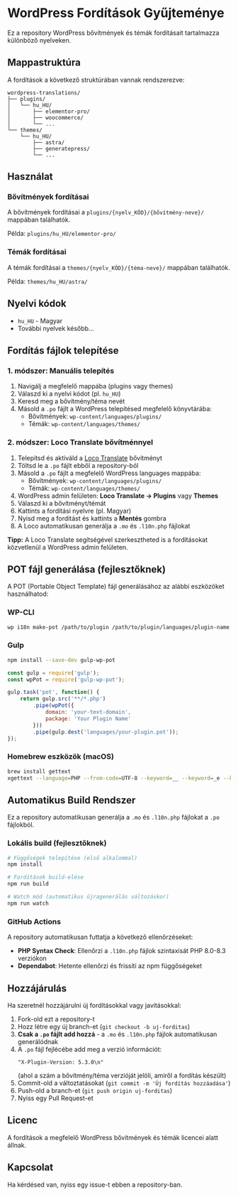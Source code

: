 # WordPress Fordítások Gyűjteménye

Ez a repository WordPress bővítmények és témák fordításait tartalmazza különböző nyelveken.

## Mappastruktúra

A fordítások a következő struktúrában vannak rendszerezve:

```
wordpress-translations/
├── plugins/
│   └── hu_HU/
│       ├── elementor-pro/
│       ├── woocommerce/
│       └── ...
└── themes/
    └── hu_HU/
        ├── astra/
        ├── generatepress/
        └── ...
```

## Használat

### Bővítmények fordításai

A bővítmények fordításai a `plugins/{nyelv_KÓD}/{bővítmény-neve}/` mappában találhatók.

Példa: `plugins/hu_HU/elementor-pro/`

### Témák fordításai

A témák fordításai a `themes/{nyelv_KÓD}/{téma-neve}/` mappában találhatók.

Példa: `themes/hu_HU/astra/`

## Nyelvi kódok

- `hu_HU` - Magyar
- További nyelvek később...

## Fordítás fájlok telepítése

### 1. módszer: Manuális telepítés

1. Navigálj a megfelelő mappába (plugins vagy themes)
2. Válaszd ki a nyelvi kódot (pl. `hu_HU`)
3. Keresd meg a bővítmény/téma nevét
4. Másold a `.po` fájlt a WordPress telepítésed megfelelő könyvtárába:
   - Bővítmények: `wp-content/languages/plugins/`
   - Témák: `wp-content/languages/themes/`

### 2. módszer: Loco Translate bővítménnyel

1. Telepítsd és aktiváld a [Loco Translate](https://wordpress.org/plugins/loco-translate/) bővítményt
2. Töltsd le a `.po` fájlt ebből a repository-ból
3. Másold a `.po` fájlt a megfelelő WordPress languages mappába:
   - Bővítmények: `wp-content/languages/plugins/`
   - Témák: `wp-content/languages/themes/`
4. WordPress admin felületen: **Loco Translate → Plugins** vagy **Themes**
5. Válaszd ki a bővítményt/témát
6. Kattints a fordítási nyelvre (pl. Magyar)
7. Nyisd meg a fordítást és kattints a **Mentés** gombra
8. A Loco automatikusan generálja a `.mo` és `.l10n.php` fájlokat

**Tipp:** A Loco Translate segítségével szerkesztheted is a fordításokat közvetlenül a WordPress admin felületen.

## POT fájl generálása (fejlesztőknek)

A POT (Portable Object Template) fájl generálásához az alábbi eszközöket használhatod:

### WP-CLI
```bash
wp i18n make-pot /path/to/plugin /path/to/plugin/languages/plugin-name.pot
```

### Gulp
```bash
npm install --save-dev gulp-wp-pot
```

```javascript
const gulp = require('gulp');
const wpPot = require('gulp-wp-pot');

gulp.task('pot', function() {
    return gulp.src('**/*.php')
        .pipe(wpPot({
            domain: 'your-text-domain',
            package: 'Your Plugin Name'
        }))
        .pipe(gulp.dest('languages/your-plugin.pot'));
});
```

### Homebrew eszközök (macOS)
```bash
brew install gettext
xgettext --language=PHP --from-code=UTF-8 --keyword=__ --keyword=_e --keyword=_n:1,2 --keyword=_x:1,2c --keyword=_ex:1,2c --keyword=esc_attr__ --keyword=esc_attr_e --keyword=esc_attr_x:1,2c --keyword=esc_html__ --keyword=esc_html_e --keyword=esc_html_x:1,2c -o languages/plugin-name.pot **/*.php
```

## Automatikus Build Rendszer

Ez a repository automatikusan generálja a `.mo` és `.l10n.php` fájlokat a `.po` fájlokból.

### Lokális build (fejlesztőknek)

```bash
# Függőségek telepítése (első alkalommal)
npm install

# Fordítások build-elése
npm run build

# Watch mód (automatikus újragenerálás változáskor)
npm run watch
```

### GitHub Actions

A repository automatikusan futtatja a következő ellenőrzéseket:

- **PHP Syntax Check**: Ellenőrzi a `.l10n.php` fájlok szintaxisát PHP 8.0-8.3 verziókon
- **Dependabot**: Hetente ellenőrzi és frissíti az npm függőségeket

## Hozzájárulás

Ha szeretnél hozzájárulni új fordításokkal vagy javításokkal:

1. Fork-old ezt a repository-t
2. Hozz létre egy új branch-et (`git checkout -b uj-forditas`)
3. **Csak a `.po` fájlt add hozzá** - a `.mo` és `.l10n.php` fájlok automatikusan generálódnak
4. A `.po` fájl fejlécébe add meg a verzió információt:
   ```
   "X-Plugin-Version: 5.3.0\n"
   ```
   (ahol a szám a bővítmény/téma verzióját jelöli, amiről a fordítás készült)
5. Commit-old a változtatásokat (`git commit -m 'Új fordítás hozzáadása'`)
6. Push-old a branch-et (`git push origin uj-forditas`)
7. Nyiss egy Pull Request-et

## Licenc

A fordítások a megfelelő WordPress bővítmények és témák licencei alatt állnak.

## Kapcsolat

Ha kérdésed van, nyiss egy issue-t ebben a repository-ban.

